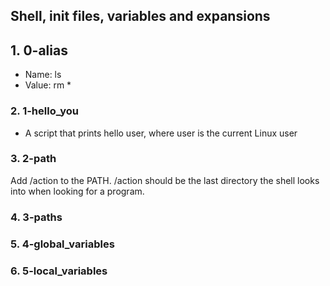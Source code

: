 ## Shell, init files, variables and expansions
## 1. 0-alias
- Name: ls
- Value: rm *

### 2. 1-hello_you
- A script that prints hello user, where user is the current Linux user
### 3. 2-path
Add /action to the PATH. /action should be the last directory the shell looks into when looking for a program.
### 4. 3-paths
### 5. 4-global_variables
### 6. 5-local_variables
